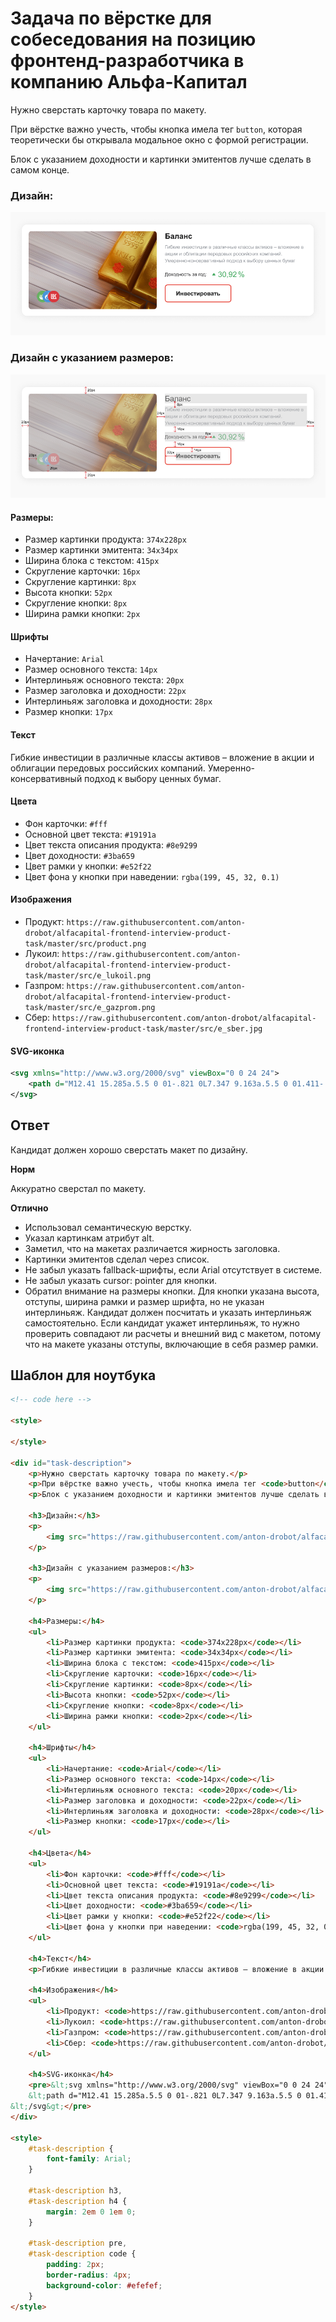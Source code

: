 # Задача по вёрстке для собеседования на позицию фронтенд-разработчика в компанию Альфа-Капитал

Нужно сверстать карточку товара по макету.

При вёрстке важно учесть, чтобы кнопка имела тег `button`, которая теоретически бы открывала модальное окно с формой регистрации.

Блок с указанием доходности и картинки эмитентов лучше сделать в самом конце.

### Дизайн:

![Дизайн](https://raw.githubusercontent.com/anton-drobot/alfacapital-frontend-interview-product-task/master/design.png)

### Дизайн с указанием размеров:

![Дизайн с указанием размеров](https://raw.githubusercontent.com/anton-drobot/alfacapital-frontend-interview-product-task/master/design_sizes.png)

#### Размеры:

- Размер картинки продукта: `374x228px`
- Размер картинки эмитента: `34x34px`
- Ширина блока с текстом: `415px`
- Скругление карточки: `16px`
- Скругление картинки: `8px`
- Высота кнопки: `52px`
- Скругление кнопки: `8px`
- Ширина рамки кнопки: `2px`

#### Шрифты

- Начертание: `Arial`
- Размер основного текста: `14px`
- Интерлиньяж основного текста: `20px`
- Размер заголовка и доходности: `22px`
- Интерлиньяж заголовка и доходности: `28px`
- Размер кнопки: `17px`

#### Текст

Гибкие инвестиции в различные классы активов – вложение в акции и облигации передовых российских компаний. Умеренно-консервативный подход к выбору ценных бумаг.

#### Цвета

- Фон карточки: `#fff`
- Основной цвет текста: `#19191a`
- Цвет текста описания продукта: `#8e9299`
- Цвет доходности: `#3ba659`
- Цвет рамки у кнопки: `#e52f22`
- Цвет фона у кнопки при наведении: `rgba(199, 45, 32, 0.1)`

#### Изображения

- Продукт: `https://raw.githubusercontent.com/anton-drobot/alfacapital-frontend-interview-product-task/master/src/product.png`
- Лукоил: `https://raw.githubusercontent.com/anton-drobot/alfacapital-frontend-interview-product-task/master/src/e_lukoil.png`
- Газпром: `https://raw.githubusercontent.com/anton-drobot/alfacapital-frontend-interview-product-task/master/src/e_gazprom.png`
- Сбер: `https://raw.githubusercontent.com/anton-drobot/alfacapital-frontend-interview-product-task/master/src/e_sber.jpg`

#### SVG-иконка

```svg
<svg xmlns="http://www.w3.org/2000/svg" viewBox="0 0 24 24">
    <path d="M12.41 15.285a.5.5 0 01-.821 0L7.347 9.163a.5.5 0 01.411-.785h8.483a.5.5 0 01.411.785l-4.241 6.122z"/>
</svg>
```

## Ответ

Кандидат должен хорошо сверстать макет по дизайну.

**Норм**

Аккуратно сверстал по макету.

**Отлично**

- Использовал семантическую верстку.
- Указал картинкам атрибут alt.
- Заметил, что на макетах различается жирность заголовка.
- Картинки эмитентов сделал через список.
- Не забыл указать fallback-шрифты, если Arial отсутствует в системе.
- Не забыл указать cursor: pointer для кнопки.
- Обратил внимание на размеры кнопки. Для кнопки указана высота, отступы, ширина рамки и размер шрифта, но не указан интерлиньяж.
  Кандидат должен посчитать и указать интерлиньяж самостоятельно. Если кандидат укажет интерлиньяж,
  то нужно проверить совпадают ли расчеты и внешний вид с макетом, потому что на макете указаны отступы, включающие в себя размер рамки.

## Шаблон для ноутбука

```html
<!-- code here -->

<style>
    
</style>

<div id="task-description">
    <p>Нужно сверстать карточку товара по макету.</p>
    <p>При вёрстке важно учесть, чтобы кнопка имела тег <code>button</code>, которая теоретически бы открывала модальное окно с формой регистрации.</p>
    <p>Блок с указанием доходности и картинки эмитентов лучше сделать в самом конце.</p>

    <h3>Дизайн:</h3>
    <p>
        <img src="https://raw.githubusercontent.com/anton-drobot/alfacapital-frontend-interview-product-task/master/design.png">
    </p>

    <h3>Дизайн с указанием размеров:</h3>
    <p>
        <img src="https://raw.githubusercontent.com/anton-drobot/alfacapital-frontend-interview-product-task/master/design_sizes.png">
    </p>

    <h4>Размеры:</h4>
    <ul>
        <li>Размер картинки продукта: <code>374x228px</code></li>
        <li>Размер картинки эмитента: <code>34x34px</code></li>
        <li>Ширина блока с текстом: <code>415px</code></li>
        <li>Скругление карточки: <code>16px</code></li>
        <li>Скругление картинки: <code>8px</code></li>
        <li>Высота кнопки: <code>52px</code></li>
        <li>Скругление кнопки: <code>8px</code></li>
        <li>Ширина рамки кнопки: <code>2px</code></li>
    </ul>

    <h4>Шрифты</h4>
    <ul>
        <li>Начертание: <code>Arial</code></li>
        <li>Размер основного текста: <code>14px</code></li>
        <li>Интерлиньяж основного текста: <code>20px</code></li>
        <li>Размер заголовка и доходности: <code>22px</code></li>
        <li>Интерлиньяж заголовка и доходности: <code>28px</code></li>
        <li>Размер кнопки: <code>17px</code></li>
    </ul>

    <h4>Цвета</h4>
    <ul>
        <li>Фон карточки: <code>#fff</code></li>
        <li>Основной цвет текста: <code>#19191a</code></li>
        <li>Цвет текста описания продукта: <code>#8e9299</code></li>
        <li>Цвет доходности: <code>#3ba659</code></li>
        <li>Цвет рамки у кнопки: <code>#e52f22</code></li>
        <li>Цвет фона у кнопки при наведении: <code>rgba(199, 45, 32, 0.1)</code></li>
    </ul>

    <h4>Текст</h4>
    <p>Гибкие инвестиции в различные классы активов – вложение в акции и облигации передовых российских компаний. Умеренно-консервативный подход к выбору ценных бумаг.</p>

    <h4>Изображения</h4>
    <ul>
        <li>Продукт: <code>https://raw.githubusercontent.com/anton-drobot/alfacapital-frontend-interview-product-task/master/src/product.png</code></li>
        <li>Лукоил: <code>https://raw.githubusercontent.com/anton-drobot/alfacapital-frontend-interview-product-task/master/src/e_lukoil.png</code></li>
        <li>Газпром: <code>https://raw.githubusercontent.com/anton-drobot/alfacapital-frontend-interview-product-task/master/src/e_gazprom.png</code></li>
        <li>Сбер: <code>https://raw.githubusercontent.com/anton-drobot/alfacapital-frontend-interview-product-task/master/src/e_sber.jpg</code></li>
    </ul>

    <h4>SVG-иконка</h4>
    <pre>&lt;svg xmlns="http://www.w3.org/2000/svg" viewBox="0 0 24 24"&gt;
    &lt;path d="M12.41 15.285a.5.5 0 01-.821 0L7.347 9.163a.5.5 0 01.411-.785h8.483a.5.5 0 01.411.785l-4.241 6.122z"/&gt;
&lt;/svg&gt;</pre>
</div>

<style>
    #task-description {
        font-family: Arial;
    }

    #task-description h3,
    #task-description h4 {
        margin: 2em 0 1em 0;
    }

    #task-description pre,
    #task-description code {
        padding: 2px;
        border-radius: 4px;
        background-color: #efefef;
    }
</style>
```
